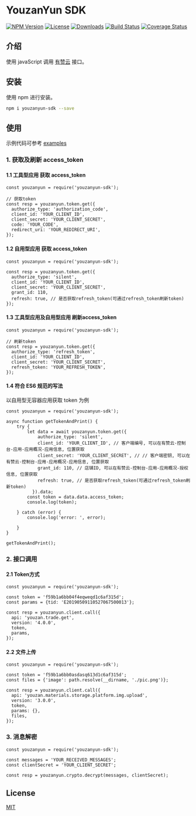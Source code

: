 YouzanYun SDK
=======

[![NPM Version](https://img.shields.io/npm/v/youzanyun-sdk.svg?style=flat)](https://www.npmjs.com/package/youzanyun-sdk)
[![License](https://img.shields.io/badge/license-MIT-brightgreen.svg?style=flat-square)](LICENSE.md)
[![Downloads](https://img.shields.io/npm/dt/youzanyun-sdk.svg)]()
[![Build Status](https://travis-ci.org/youzan/open-sdk-node.png)](https://travis-ci.org/youzan/open-sdk-node)
[![Coverage Status](https://coveralls.io/repos/github/youzan/open-sdk-node/badge.svg?branch=master)](https://coveralls.io/github/youzan/open-sdk-node?branch=master)

## 介绍

使用 javaScript 调用 [有赞云](https://doc.youzanyun.com/doc#/content/27027/27193) 接口。

## 安装

使用 npm 进行安装。

```bash
npm i youzanyun-sdk --save
```

## 使用

示例代码可参考 [examples](examples)  

### 1. 获取及刷新 access_token

#### 1.1 工具型应用 获取 access_token

```node
const youzanyun = require('youzanyun-sdk');

// 获取token
const resp = youzanyun.token.get({
  authorize_type: 'authorization_code',
  client_id: 'YOUR_CLIENT_ID',
  client_secret: 'YOUR_CLIENT_SECRET',
  code: 'YOUR_CODE',
  redirect_uri: 'YOUR_REDIRECT_URI',
});
```

#### 1.2 自用型应用 获取 access_token

```node
const youzanyun = require('youzanyun-sdk');

const resp = youzanyun.token.get({
  authorize_type: 'silent',
  client_id: 'YOUR_CLIENT_ID',
  client_secret: 'YOUR_CLIENT_SECRET',
  grant_id: 110,
  refresh: true, // 是否获取refresh_token(可通过refresh_token刷新token)
});
```

#### 1.3 工具型应用及自用型应用 刷新access_token

```node
const youzanyun = require('youzanyun-sdk');

// 刷新token
const resp = youzanyun.token.get({
  authorize_type: 'refresh_token',
  client_id: 'YOUR_CLIENT_ID',
  client_secret: 'YOUR_CLIENT_SECRET',
  refresh_token: 'YOUR_REFRESH_TOKEN',
});
```

#### 1.4 符合 ES6 规范的写法

以自用型无容器应用获取 token 为例

```node
const youzanyun = require('youzanyun-sdk');

async function getTokenAndPrint() {
    try {
        let data = await youzanyun.token.get({
            authorize_type: 'silent',
            client_id: 'YOUR_CLIENT_ID', // 客户端编号, 可以在有赞云-控制台-应用-应用概况-应用信息, 位置获取
            client_secret: 'YOUR_CLIENT_SECRET', // // 客户端密钥, 可以在有赞云-控制台-应用-应用概况-应用信息, 位置获取
            grant_id: 110, // 店铺ID, 可以在有赞云-控制台-应用-应用概况-授权信息, 位置获取
            refresh: true, // 是否获取refresh_token(可通过refresh_token刷新token)
          }).data;
        const token = data.data.access_token;
        console.log(token);
        
    } catch (error) {
        console.log('error: ', error);
        
    }
}

getTokenAndPrint();
```

### 2. 接口调用

#### 2.1 Token方式

```node
const youzanyun = require('youzanyun-sdk');

const token = 'f59b1a6bb04f4eqweqd1c6af315d';
const params = {tid: 'E20190509110527067500013'};

const resp = youzanyun.client.call({
  api: 'youzan.trade.get',
  version: '4.0.0',
  token,
  params,
});
```

#### 2.2 文件上传

```node
const youzanyun = require('youzanyun-sdk');

const token = 'f59b1a6bb0asdasq613d1c6af315d';
const files = {'image': path.resolve(__dirname, './pic.png')};

const resp = youzanyun.client.call({
  api: 'youzan.materials.storage.platform.img.upload',
  version: '3.0.0',
  token,
  params: {},
  files,
});
```

### 3. 消息解密

```node
const youzanyun = require('youzanyun-sdk');

const messages = 'YOUR_RECEIVED_MESSAGES';
const clientSecret = 'YOUR_CLIENT_SECRET';

const resp = youzanyun.crypto.decrypt(messages, clientSecret);
```

## License

[MIT](LICENSE)
